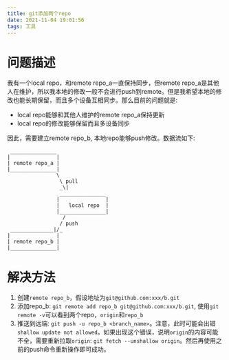```yaml
---
title: git添加两个repo
date: 2021-11-04 19:01:56
tags: 工具
---
```


# 问题描述

我有一个local repo，和remote repo_a一直保持同步，但remote repo_a是其他人在维护，所以我本地的修改一般不会进行push到remote。但是我希望本地的修改也能长期保留，而且多个设备互相同步。那么目前的问题就是:
- local repo能够和其他人维护的remote repo_a保持更新
- local repo的修改能够保留而且多设备同步

因此，需要建立remote repo_b, 本地repo能够push修改。数据流如下:

```
 _______________
|               |
| remote repo_a |
|_______________|
                \
                 \ pull
                 _\|
                 _______________
                |               |
                |   local repo  |
                |_______________|
                  /
                 / push
 ______________|/_
|               |
| remote repo_b |
|_______________|

```


# 解决方法

1. 创建`remote repo_b`，假设地址为`git@github.com:xxx/b.git`
2. 添加repo_b: `git remote add repo_b git@github.com:xxx/b.git`, 使用`git remote -v`可以看到两个repo，`origin`和`repo_b`
3. 推送到远端: `git push -u repo_b <branch_name>`。注意，此时可能会出错`shallow update not allowed`。如果出现这个错误，说明`origin`的内容可能不全，需要重新拉取`origin`: `git fetch --unshallow origin`。然后再使用之前的push命令重新操作即可成功。
